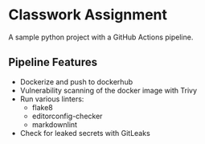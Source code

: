 # Classwork Assignment

A sample python project with a GitHub Actions pipeline.

## Pipeline Features

- Dockerize and push to dockerhub
- Vulnerability scanning of the docker image with Trivy
- Run various linters:
  - flake8
  - editorconfig-checker
  - markdownlint
- Check for leaked secrets with GitLeaks
